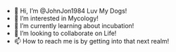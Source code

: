 - 👋 Hi, I’m @JohnJon1984 Luv My Dogs!
- 👀 I’m interested in Mycology!
- 🌱 I’m currently learning about incubation! 
- 💞️ I’m looking to collaborate on Life!
- 📫 How to reach me is by getting into that next realm!

<!---
JohnJon1984/JohnJon1984 is a ✨ special ✨ repository because its `README.md` (this file) appears on your GitHub profile.
You can click the Preview link to take a look at your changes.
--->
